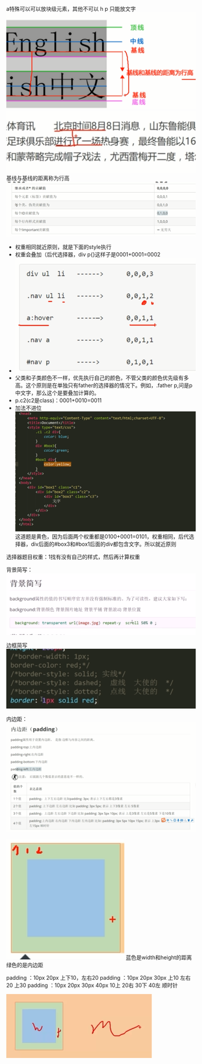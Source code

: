 a特殊可以可以放块级元素，其他不可以
h p 只能放文字
![](images\1.PNG)
![](images\2.PNG)
基线与基线的距离称为行高
![](images\3.PNG)
+ 权重相同就近原则，就是下面的style执行
+ 权重会叠加（后代选择器，div p{}这样子是0001+0001=0002
+ ![](images\4.PNG)
+ 父类和子类颜色不一样，优先执行自己的颜色，不管父类的颜色优先级有多高。这个原则是在单独只有father的选择器的情况下。例如，.father p,问是p中文字，那么这个是要叠加计算的。
+ p.c2(c2是class)：0001+0010=0011
+ 加法不进位
![](images\5.PNG)
这道题是黄色，因为后面两个权重都是0100+0001=0101，权重相同，后代选择器，div后面的#box3和#box1后面的div都包含文字。所以就近原则

选择器题目权重：1找有没有自己的样式，然后再计算权重

背景简写：
![](images\6.PNG)

边框简写
![](images\7.PNG)

内边距：
![](images\8.PNG)

![](images\10.PNG)
蓝色是width和height的距离
绿色的是内边距

padding ：10px 20px 上下10，左右20 
padding ：10px 20px 30px 上10 左右20 上30
padding ：10px 20px 30px 40px 10上 20右 30下 40左 顺时针

![](images\11.PNG)
